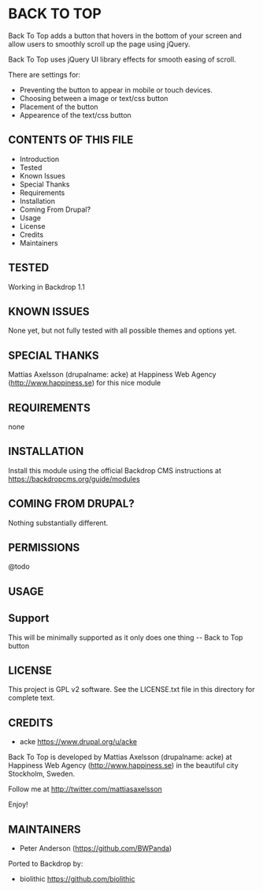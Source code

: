 BACK TO TOP
===================

Back To Top adds a button that hovers in the bottom of your screen and allow
users to smoothly scroll up the page using jQuery.

Back To Top uses jQuery UI library effects for smooth easing of scroll.

There are settings for:

  * Preventing the button to appear in mobile or touch devices.
  * Choosing between a image or text/css button
  * Placement of the button
  * Appearence of the text/css button

CONTENTS OF THIS FILE
---------------------

 - Introduction
 - Tested
 - Known Issues
 - Special Thanks
 - Requirements
 - Installation
 - Coming From Drupal?
 - Usage
 - License
 - Credits
 - Maintainers

TESTED
-----

Working in Backdrop 1.1

KNOWN ISSUES
---------------------

None yet, but not fully tested with all possible themes and options yet.

SPECIAL THANKS
--------------

Mattias Axelsson (drupalname: acke) at Happiness Web Agency
(http://www.happiness.se) for this nice module


REQUIREMENTS
------------

none

INSTALLATION
------------

Install this module using the official Backdrop CMS instructions at
https://backdropcms.org/guide/modules

COMING FROM DRUPAL?
-------------------

Nothing substantially different.

PERMISSIONS
------------

@todo


USAGE
-----



Support
-------

This will be minimally supported as it only does one thing -- Back to Top button

LICENSE
-------

This project is GPL v2 software. See the LICENSE.txt file in this directory for
complete text.

CREDITS
-----------

- acke <https://www.drupal.org/u/acke>

Back To Top is developed by Mattias Axelsson (drupalname: acke) at Happiness Web
Agency (http://www.happiness.se) in the beautiful city Stockholm, Sweden.

Follow me at http://twitter.com/mattiasaxelsson

Enjoy!

MAINTAINERS
-----------

- Peter Anderson (https://github.com/BWPanda)

Ported to Backdrop by:

 - biolithic <https://github.com/biolithic>
